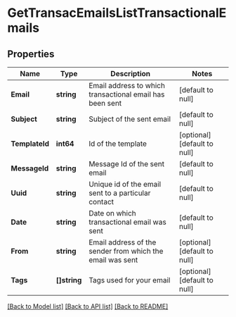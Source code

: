 # GetTransacEmailsListTransactionalEmails

## Properties
Name | Type | Description | Notes
------------ | ------------- | ------------- | -------------
**Email** | **string** | Email address to which transactional email has been sent | [default to null]
**Subject** | **string** | Subject of the sent email | [default to null]
**TemplateId** | **int64** | Id of the template | [optional] [default to null]
**MessageId** | **string** | Message Id of the sent email | [default to null]
**Uuid** | **string** | Unique id of the email sent to a particular contact | [default to null]
**Date** | **string** | Date on which transactional email was sent | [default to null]
**From** | **string** | Email address of the sender from which the email was sent | [optional] [default to null]
**Tags** | **[]string** | Tags used for your email | [optional] [default to null]

[[Back to Model list]](../README.md#documentation-for-models) [[Back to API list]](../README.md#documentation-for-api-endpoints) [[Back to README]](../README.md)


